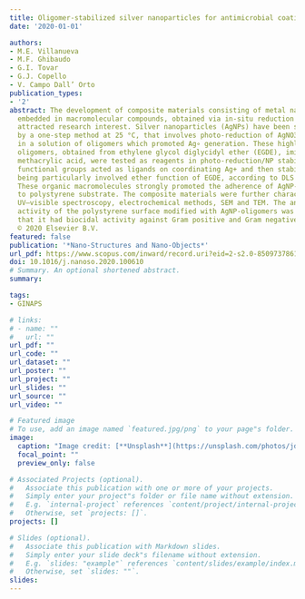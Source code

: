 ```yaml
---
title: Oligomer-stabilized silver nanoparticles for antimicrobial coatings for plastics
date: '2020-01-01'

authors:
- M.E. Villanueva
- M.F. Ghibaudo
- G.I. Tovar
- G.J. Copello
- V. Campo Dall’ Orto
publication_types:
- '2'
abstract: The development of composite materials consisting of metal nanoparticles
  embedded in macromolecular compounds, obtained via in-situ reduction process has
  attracted research interest. Silver nanoparticles (AgNPs) have been synthesized
  by a one-step method at 25 °C, that involves photo-reduction of AgNO3 dissolved
  in a solution of oligomers which promoted Ag∘ generation. These highly functionalized
  oligomers, obtained from ethylene glycol diglycidyl ether (EGDE), imidazole and
  methacrylic acid, were tested as reagents in photo-reduction/NP stabilization. Their
  functional groups acted as ligands on coordinating Ag+ and then stabilizing AgNPs,
  being particularly involved ether function of EGDE, according to DLS and FT-IR evidence.
  These organic macromolecules strongly promoted the adherence of AgNP-oligomers structures
  to polystyrene substrate. The composite materials were further characterized by
  UV–visible spectroscopy, electrochemical methods, SEM and TEM. The antimicrobial
  activity of the polystyrene surface modified with AgNP-oligomers was studied, concluding
  that it had biocidal activity against Gram positive and Gram negative bacteria.
  © 2020 Elsevier B.V.
featured: false
publication: '*Nano-Structures and Nano-Objects*'
url_pdf: https://www.scopus.com/inward/record.uri?eid=2-s2.0-85097378619&doi=10.1016%2fj.nanoso.2020.100610&partnerID=40&md5=94014fc599fb93cfe1a137c4b058b902
doi: 10.1016/j.nanoso.2020.100610
# Summary. An optional shortened abstract.
summary: 

tags:
- GINAPS

# links:
# - name: ""
#   url: ""
url_pdf: ""
url_code: ""
url_dataset: ""
url_poster: ""
url_project: ""
url_slides: ""
url_source: ""
url_video: ""

# Featured image
# To use, add an image named `featured.jpg/png` to your page"s folder. 
image:
  caption: "Image credit: [**Unsplash**](https://unsplash.com/photos/jdD8gXaTZsc)"
  focal_point: ""
  preview_only: false

# Associated Projects (optional).
#   Associate this publication with one or more of your projects.
#   Simply enter your project"s folder or file name without extension.
#   E.g. `internal-project` references `content/project/internal-project/index.md`.
#   Otherwise, set `projects: []`.
projects: []

# Slides (optional).
#   Associate this publication with Markdown slides.
#   Simply enter your slide deck"s filename without extension.
#   E.g. `slides: "example"` references `content/slides/example/index.md`.
#   Otherwise, set `slides: ""`.
slides:
---
```


